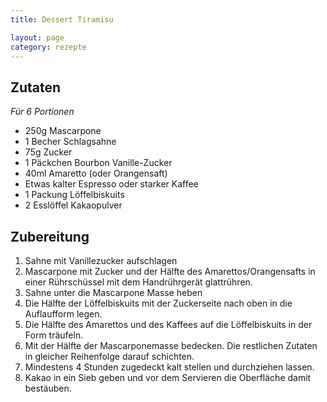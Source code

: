 ```yaml
---
title: Dessert Tiramisu

layout: page
category: rezepte
---
```


Zutaten
-------
*Für 6 Portionen*

- 250g Mascarpone
- 1 Becher Schlagsahne
- 75g Zucker
- 1 Päckchen Bourbon Vanille-Zucker
- 40ml Amaretto (oder Orangensaft)
- Etwas kalter Espresso oder starker Kaffee
- 1 Packung Löffelbiskuits
- 2 Esslöffel Kakaopulver

Zubereitung
-----------
1. Sahne mit Vanillezucker aufschlagen
2. Mascarpone mit Zucker und der Hälfte des Amarettos/Orangensafts in einer Rührschüssel mit dem Handrührgerät glattrühren.
3. Sahne unter die Mascarpone Masse heben
4. Die Hälfte der Löffelbiskuits mit der Zuckerseite nach oben in die Auflaufform legen.
5. Die Hälfte des Amarettos und des Kaffees auf die Löffelbiskuits in der Form träufeln.
6. Mit der Hälfte der Mascarponemasse bedecken. Die restlichen Zutaten in gleicher Reihenfolge darauf schichten.
7. Mindestens 4 Stunden zugedeckt kalt stellen und durchziehen lassen.
8. Kakao in ein Sieb geben und vor dem Servieren die Oberfläche damit bestäuben.
